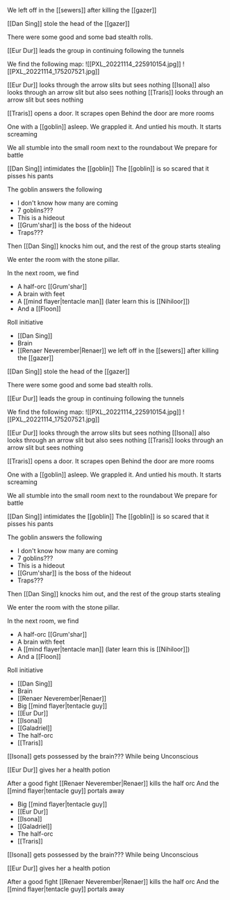 We left off in the [[sewers]] after killing the [[gazer]]

[[Dan Sing]] stole the head of the [[gazer]]

There were some good and some bad stealth rolls.

[[Eur Dur]] leads the group in continuing following the tunnels

We find the following map:
![[PXL_20221114_225910154.jpg]]
![[PXL_20221114_175207521.jpg]]

[[Eur Dur]] looks through the arrow slits but sees nothing
[[Isona]] also looks through an arrow slit but also sees nothing
[[Traris]] looks through an arrow slit but sees nothing

[[Traris]] opens a door. It scrapes open
Behind the door are more rooms

One with a [[goblin]] asleep. We grappled it.
And untied his mouth. It starts screaming

We all stumble into the small room next to the roundabout
We prepare for battle

[[Dan Sing]] intimidates the [[goblin]] 
The [[goblin]] is so scared that it pisses his pants

The goblin answers the following
- I don't know how many are coming
- 7 goblins???
- This is a hideout
- [[Grum'shar]] is the boss of the hideout
- Traps???

Then [[Dan Sing]] knocks him out, and the rest of the group starts stealing

We enter the room with the stone pillar.

In the next room, we find 

- A half-orc [[Grum'shar]] 
- A brain with feet
- A [[mind flayer|tentacle man]] (later learn this is [[Nihiloor]])
- And a [[Floon]]

Roll initiative
- [[Dan Sing]]
- Brain
- [[Renaer Neverember|Renaer]] we left off in the [[sewers]] after killing the [[gazer]]

[[Dan Sing]] stole the head of the [[gazer]]

There were some good and some bad stealth rolls.

[[Eur Dur]] leads the group in continuing following the tunnels

We find the following map:
![[PXL_20221114_225910154.jpg]]
![[PXL_20221114_175207521.jpg]]

[[Eur Dur]] looks through the arrow slits but sees nothing
[[Isona]] also looks through an arrow slit but also sees nothing
[[Traris]] looks through an arrow slit but sees nothing

[[Traris]] opens a door. It scrapes open
Behind the door are more rooms

One with a [[goblin]] asleep. We grappled it.
And untied his mouth. It starts screaming

We all stumble into the small room next to the roundabout
We prepare for battle

[[Dan Sing]] intimidates the [[goblin]] 
The [[goblin]] is so scared that it pisses his pants

The goblin answers the following
- I don't know how many are coming
- 7 goblins???
- This is a hideout
- [[Grum'shar]] is the boss of the hideout
- Traps???

Then [[Dan Sing]] knocks him out, and the rest of the group starts stealing

We enter the room with the stone pillar.

In the next room, we find 

- A half-orc [[Grum'shar]] 
- A brain with feet
- A [[mind flayer|tentacle man]] (later learn this is [[Nihiloor]])
- And a [[Floon]]

Roll initiative
- [[Dan Sing]]
- Brain
- [[Renaer Neverember|Renaer]]
- Big [[mind flayer|tentacle guy]]
- [[Eur Dur]]
- [[Isona]]
- [[Galadriel]]
- The half-orc
- [[Traris]]

[[Isona]] gets possessed by the brain???
While being Unconscious

[[Eur Dur]] gives her a health potion

After a good fight [[Renaer Neverember|Renaer]] kills the half orc
And the [[mind flayer|tentacle guy]] portals away

- Big [[mind flayer|tentacle guy]]
- [[Eur Dur]]
- [[Isona]]
- [[Galadriel]]
- The half-orc
- [[Traris]]

[[Isona]] gets possessed by the brain???
While being Unconscious

[[Eur Dur]] gives her a health potion

After a good fight [[Renaer Neverember|Renaer]] kills the half orc
And the [[mind flayer|tentacle guy]] portals away